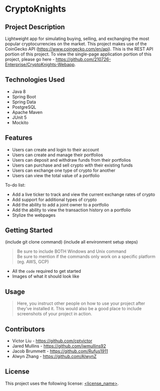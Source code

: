 # CryptoKnights

## Project Description

Lightweight app for simulating buying, selling, and exchanging the most popular cryptocurrencies on the market. This project makes use of the CoinGecko API (https://www.coingecko.com/en/api). This is the REST API portion of this project. To view the single-page application portion of this project, please go here - https://github.com/210726-Enterprise/CryptoKnights-Webapp.

## Technologies Used

* Java 8
* Spring Boot
* Spring Data
* PostgreSQL
* Apache Maven
* JUnit 5
* Mockito

## Features

* Users can create and login to their account 
* Users can create and manage their portfolios
* Users can deposit and withdraw funds from their portfolios
* Users can purchase and sell crypto with their existing funds
* Users can exchange one type of crypto for another
* Users can view the total value of a portfolio

To-do list:
* Add a live ticker to track and view the current exchange rates of crypto
* Add support for additional types of crypto
* Add the ability to add a joint owner to a portfolio
* Add the ability to view the transaction history on a portfolio
* Stylize the webpages

## Getting Started
   
(include git clone command)
(include all environment setup steps)

> Be sure to include BOTH Windows and Unix command  
> Be sure to mention if the commands only work on a specific platform (eg. AWS, GCP)

- All the `code` required to get started
- Images of what it should look like

## Usage

> Here, you instruct other people on how to use your project after they’ve installed it. This would also be a good place to include screenshots of your project in action.

## Contributors

* Victor Liu - https://github.com/cptvictor
* Jared Mullins - https://github.com/jwmullins92
* Jacob Brummett - https://github.com/Rufus1911
* Alwyn Zhang - https://github.com/AlwynZ

## License

This project uses the following license: [<license_name>](<link>).
